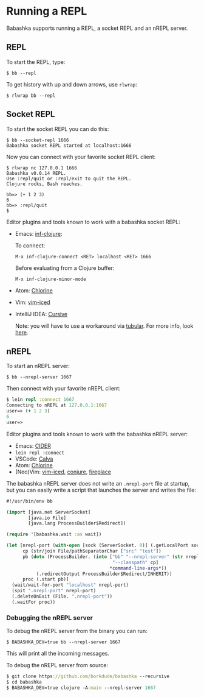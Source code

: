 # Running a REPL

Babashka supports running a REPL, a socket REPL and an nREPL server.

## REPL

To start the REPL, type:

``` shell
$ bb --repl
```

To get history with up and down arrows, use `rlwrap`:

``` shell
$ rlwrap bb --repl
```

## Socket REPL

To start the socket REPL you can do this:

``` shell
$ bb --socket-repl 1666
Babashka socket REPL started at localhost:1666
```

Now you can connect with your favorite socket REPL client:

``` shell
$ rlwrap nc 127.0.0.1 1666
Babashka v0.0.14 REPL.
Use :repl/quit or :repl/exit to quit the REPL.
Clojure rocks, Bash reaches.

bb=> (+ 1 2 3)
6
bb=> :repl/quit
$
```

Editor plugins and tools known to work with a babashka socket REPL:

- Emacs: [inf-clojure](https://github.com/clojure-emacs/inf-clojure):

  To connect:

  `M-x inf-clojure-connect <RET> localhost <RET> 1666`

  Before evaluating from a Clojure buffer:

  `M-x inf-clojure-minor-mode`

- Atom: [Chlorine](https://github.com/mauricioszabo/atom-chlorine)
- Vim: [vim-iced](https://github.com/liquidz/vim-iced)
- IntelliJ IDEA: [Cursive](https://cursive-ide.com/)

  Note: you will have to use a workaround via
  [tubular](https://github.com/mfikes/tubular). For more info, look
  [here](https://cursive-ide.com/userguide/repl.html#repl-types).


## nREPL

To start an nREPL server:

``` shell
$ bb --nrepl-server 1667
```

Then connect with your favorite nREPL client:

``` clojure
$ lein repl :connect 1667
Connecting to nREPL at 127.0.0.1:1667
user=> (+ 1 2 3)
6
user=>
```

Editor plugins and tools known to work with the babashka nREPL server:

  - Emacs: [CIDER](https://docs.cider.mx/cider/platforms/babashka.html)
  - `lein repl :connect`
  - VSCode: [Calva](http://calva.io/)
  - Atom: [Chlorine](https://github.com/mauricioszabo/atom-chlorine)
  - (Neo)Vim: [vim-iced](https://github.com/liquidz/vim-iced), [conjure](https://github.com/Olical/conjure), [fireplace](https://github.com/tpope/vim-fireplace)

The babashka nREPL server does not write an `.nrepl-port` file at startup, but
you can easily write a script that launches the server and writes the file:

``` clojure
#!/usr/bin/env bb

(import [java.net ServerSocket]
        [java.io File]
        [java.lang ProcessBuilder$Redirect])

(require '[babashka.wait :as wait])

(let [nrepl-port (with-open [sock (ServerSocket. 0)] (.getLocalPort sock))
      cp (str/join File/pathSeparatorChar ["src" "test"])
      pb (doto (ProcessBuilder. (into ["bb" "--nrepl-server" (str nrepl-port)
                                       "--classpath" cp]
                                      *command-line-args*))
           (.redirectOutput ProcessBuilder$Redirect/INHERIT))
      proc (.start pb)]
  (wait/wait-for-port "localhost" nrepl-port)
  (spit ".nrepl-port" nrepl-port)
  (.deleteOnExit (File. ".nrepl-port"))
  (.waitFor proc))
```

### Debugging the nREPL server

To debug the nREPL server from the binary you can run:

``` shell
$ BABASHKA_DEV=true bb --nrepl-server 1667
```

This will print all the incoming messages.

To debug the nREPL server from source:

``` clojure
$ git clone https://github.com/borkdude/babashka --recursive
$ cd babashka
$ BABASHKA_DEV=true clojure -A:main --nrepl-server 1667
```
